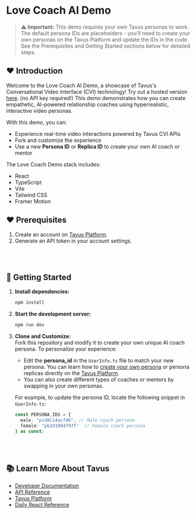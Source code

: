 # Love Coach AI Demo

> **⚠️ Important:** This demo requires your own Tavus personas to work. The default persona IDs are placeholders - you'll need to create your own personas on the Tavus Platform and update the IDs in the code. See the Prerequisites and Getting Started sections below for detailed steps.

## ❤️ Introduction

Welcome to the Love Coach AI Demo, a showcase of Tavus's Conversational Video Interface (CVI) technology! Try out a hosted version [here](https://demo-tavus-val.vercel.app/). (no API key required!)
This demo demonstrates how you can create empathetic, AI-powered relationship coaches using hyperrealistic, interactive video personas.

With this demo, you can:
- Experience real-time video interactions powered by Tavus CVI APIs
- Fork and customize the experience
- Use a new **Persona ID** or **Replica ID** to create your own AI coach or mentor

The Love Coach Demo stack includes:
- React
- TypeScript
- Vite
- Tailwind CSS
- Framer Motion

## ❤️ Prerequisites

1. Create an account on [Tavus Platform](https://platform.tavus.io/api-keys).
2. Generate an API token in your account settings.

<br></br>
## 🔧 Getting Started
1. **Install dependencies:**
   ```bash
   npm install
   ```

2. **Start the development server:**
   ```bash
   npm run dev
   ```

3. **Clone and Customize:**  
   Fork this repository and modify it to create your own unique AI coach persona. To personalize your experience:
   - Edit the **persona_id** in the `UserInfo.ts` file to match your new persona. You can learn how to [create your own persona](https://docs.tavus.io/sections/conversational-video-interface/creating-a-persona) or persona replicas directly on the [Tavus Platform](https://platform.tavus.io/).
   - You can also create different types of coaches or mentors by swapping in your own personas.

   For example, to update the persona ID, locate the following snippet in `UserInfo.ts`:

   ```typescript
   const PERSONA_IDS = {
     male: "pcd8c14acf46", // Male coach persona
     female: "pb241984797f"  // Female coach persona
   } as const;
   ```

<br></br>
## 📚 Learn More About Tavus

- [Developer Documentation](https://docs.tavus.io/)
- [API Reference](https://docs.tavus.io/api-reference/)
- [Tavus Platform](https://platform.tavus.io/)
- [Daily React Reference](https://docs.daily.co/reference/daily-react)
